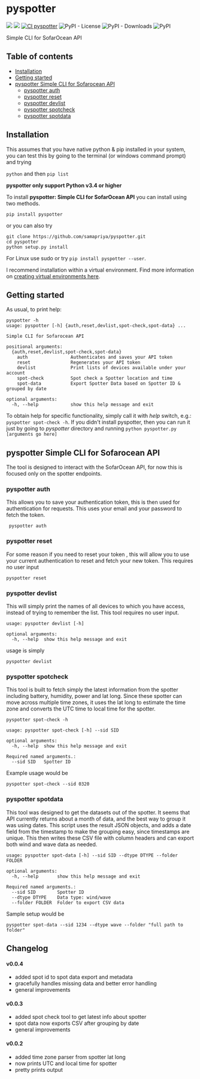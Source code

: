 # pyspotter

![](https://tokei.rs/b1/github/samapriya/pyspotter?category=code)
![](https://tokei.rs/b1/github/samapriya/pyspotter?category=files)
[![CI pyspotter](https://github.com/samapriya/pyspotter/actions/workflows/package_ci.yml/badge.svg)](https://github.com/samapriya/pyspotter/actions/workflows/package_ci.yml)
![PyPI - License](https://img.shields.io/pypi/l/pyspotter)
![PyPI - Downloads](https://img.shields.io/pypi/dm/pyspotter)
![PyPI](https://img.shields.io/pypi/v/pyspotter)

Simple CLI for SofarOcean API

## Table of contents
* [Installation](#installation)
* [Getting started](#getting-started)
* [pyspotter Simple CLI for Sofarocean API](#pyspotter-simple-cli-for-sofarocean-api)
    * [pyspotter auth](#pyspotter-auth)
    * [pyspotter reset](#pyspotter-reset)
    * [pyspotter devlist](#pyspotter-devlist)
    * [pyspotter spotcheck](#pyspotter-spotcheck)
    * [pyspotter spotdata](#pyspotter-spotdata)

## Installation
This assumes that you have native python & pip installed in your system, you can test this by going to the terminal (or windows command prompt) and trying

```python``` and then ```pip list```

**pyspotter only support Python v3.4 or higher**

To install **pyspotter: Simple CLI for SofarOcean API** you can install using two methods.

```pip install pyspotter```

or you can also try

```
git clone https://github.com/samapriya/pyspotter.git
cd pyspotter
python setup.py install
```
For Linux use sudo or try ```pip install pyspotter --user```.

I recommend installation within a virtual environment. Find more information on [creating virtual environments here](https://docs.python.org/3/library/venv.html).

## Getting started

As usual, to print help:

```
pyspotter -h
usage: pyspotter [-h] {auth,reset,devlist,spot-check,spot-data} ...

Simple CLI for Sofarocean API

positional arguments:
  {auth,reset,devlist,spot-check,spot-data}
    auth                Authenticates and saves your API token
    reset               Regenerates your API token
    devlist             Print lists of devices available under your account
    spot-check          Spot check a Spotter location and time
    spot-data           Export Spotter Data based on Spotter ID & grouped by date

optional arguments:
  -h, --help            show this help message and exit
```

To obtain help for specific functionality, simply call it with _help_ switch, e.g.: `pyspotter spot-check -h`. If you didn't install pyspotter, then you can run it just by going to *pyspotter* directory and running `python pyspotter.py [arguments go here]`

## pyspotter Simple CLI for Sofarocean API
The tool is designed to interact with the SofarOcean API, for now this is focused only on the spotter endpoints.

### pyspotter auth
This allows you to save your authentication token, this is then used for authentication for requests. This uses your email and your password to fetch the token.

``` pyspotter auth```

### pyspotter reset
For some reason if you need to reset your token , this will allow you to use your current authentication to reset and fetch your new token. This requires no user input

```pyspotter reset```

### pyspotter devlist
This will simply print the names of all devices to which you have access, instead of trying to remember the list. This tool requires no user input.

```
usage: pyspotter devlist [-h]

optional arguments:
  -h, --help  show this help message and exit

```

usage is simply

```pyspotter devlist```


### pyspotter spotcheck
This tool is built to fetch simply the latest information from the spotter including battery, humidity, power and lat long. Since these spotter can move across multiple time zones, it uses the lat long to estimate the time zone and converts the UTC time to local time for the spotter.

```
pyspotter spot-check -h

usage: pyspotter spot-check [-h] --sid SID

optional arguments:
  -h, --help  show this help message and exit

Required named arguments.:
  --sid SID   Spotter ID
```

Example usage would be

```
pyspotter spot-check --sid 0320
```


### pyspotter spotdata
This tool was designed to get the datasets out of the spotter. It seems that API currently returns about a month of data, and the best way to group it was using dates. This script uses the result JSON objects, and adds a date field from the timestamp to make the grouping easy, since timestamps are unique. This then writes these CSV file with column headers and can export both wind and wave data as needed.

```
usage: pyspotter spot-data [-h] --sid SID --dtype DTYPE --folder FOLDER

optional arguments:
  -h, --help       show this help message and exit

Required named arguments.:
  --sid SID        Spotter ID
  --dtype DTYPE    Data type: wind/wave
  --folder FOLDER  Folder to export CSV data

```

Sample setup would be

```
pyspotter spot-data --sid 1234 --dtype wave --folder "full path to folder"
```


## Changelog

#### v0.0.4
- added spot id to spot data export and metadata
- gracefully handles missing data and better error handling
- general improvements

#### v0.0.3
- added spot check tool to get latest info about spotter
- spot data now exports CSV after grouping by date
- general improvements

#### v0.0.2
- added time zone parser from spotter lat long
- now prints UTC and local time for spotter
- pretty prints output
